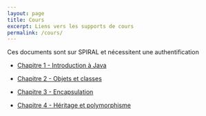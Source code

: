 ```yaml
---
layout: page
title: Cours
excerpt: Liens vers les supports de cours
permalink: /cours/
---
```


Ces documents sont sur SPIRAL et nécessitent une authentification

* [Chapitre 1 - Introduction à Java](https://clarolineconnect.univ-lyon1.fr/resource/open/1639198)

* [Chapitre 2 - Objets et classes]( https://clarolineconnect.univ-lyon1.fr/resource/open/1639199)

* [Chapitre 3 - Encapsulation]( https://clarolineconnect.univ-lyon1.fr/resource/open/1639200)

* [Chapitre 4 - Héritage et polymorphisme]( https://clarolineconnect.univ-lyon1.fr/resource/open/1639201)
